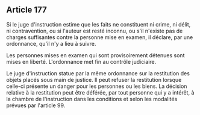 Article 177
----
Si le juge d'instruction estime que les faits ne constituent ni crime, ni délit,
ni contravention, ou si l'auteur est resté inconnu, ou s'il n'existe pas de
charges suffisantes contre la personne mise en examen, il déclare, par une
ordonnance, qu'il n'y a lieu à suivre.

Les personnes mises en examen qui sont provisoirement détenues sont mises en
liberté. L'ordonnance met fin au contrôle judiciaire.

Le juge d'instruction statue par la même ordonnance sur la restitution des
objets placés sous main de justice. Il peut refuser la restitution lorsque
celle-ci présente un danger pour les personnes ou les biens. La décision
relative à la restitution peut être déférée, par tout personne qui y a intérêt,
à la chambre de l'instruction dans les conditions et selon les modalités prévues
par l'article 99.
